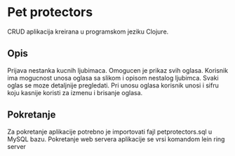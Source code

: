 # Pet protectors

CRUD aplikacija kreirana u programskom jeziku Clojure.

## Opis

Prijava nestanka kucnih ljubimaca.
Omogucen je prikaz svih oglasa. Korisnik ima mogucnost unosa oglasa sa slikom i opisom nestalog ljubimca. Svaki oglas se moze detaljnije pregledati. Pri unosu oglasa korisnik unosi i sifru koju kasnije koristi za izmenu i brisanje oglasa.

## Pokretanje

Za pokretanje aplikacije potrebno je importovati fajl petprotectors.sql u MySQL bazu. Pokretanje web servera aplikacije se vrsi komandom lein ring server  